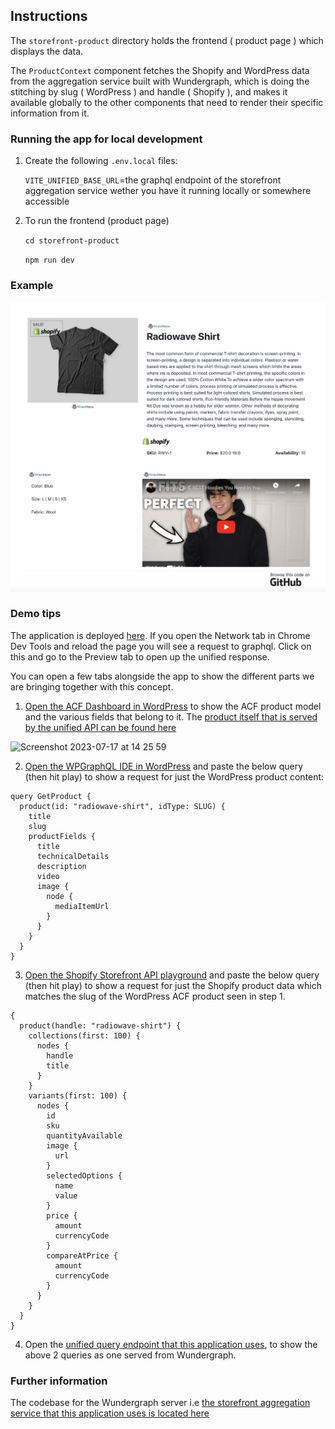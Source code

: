 ## Instructions

The `storefront-product` directory holds the frontend ( product page ) which displays the data.

The `ProductContext` component fetches the Shopify and WordPress data from the aggregation service built with Wundergraph, which is doing the stitching by slug ( WordPress ) and handle ( Shopify ), and makes it available globally to the other components that need to render their specific information from it.

### Running the app for local development

1. Create the following `.env.local` files:

   `VITE_UNIFIED_BASE_URL`=the graphql endpoint of the storefront aggregation service wether you have it running locally or somewhere accessible

2. To run the frontend (product page)

   `cd storefront-product`

   `npm run dev`

### Example

![Example Screenshot](https://github.com/RossoMaguire/aggservice-product-poc/blob/5e5f2010ad65ded4d8df4e4c0dd7ce24135d4e93/storefront-product/example.png)

### Demo tips

The application is deployed [here](https://aggservice-product-i4kb4yik6-rossomaguire.vercel.app/). If you open the Network tab in Chrome Dev Tools and reload the page you will see a request to graphql. Click on this and go to the Preview tab to open up the unified response.

You can open a few tabs alongside the app to show the different parts we are bringing together with this concept.

1. [Open the ACF Dashboard in WordPress](https://bpatlasprodsho.wpengine.com/wp-admin/post.php?post=4755&action=edit) to show the ACF product model and the various fields that belong to it. The [product itself that is served by the unified API can be found here](https://bpatlasprodsho.wpengine.com/wp-admin/edit.php?post_type=product)

<img width="1760" alt="Screenshot 2023-07-17 at 14 25 59" src="https://github.com/RossoMaguire/aggservice-product-poc/assets/48026075/67941196-3b25-4757-8448-15be8ce0adf1">

2. [Open the WPGraphQL IDE in WordPress](https://bpatlasprodsho.wpengine.com/wp-admin/admin.php?page=graphiql-ide) and paste the below query (then hit play) to show a request for just the WordPress product content:

```
query GetProduct {
  product(id: "radiowave-shirt", idType: SLUG) {
    title
    slug
    productFields {
      title
      technicalDetails
      description
      video
      image {
        node {
          mediaItemUrl
        }
      }
    }
  }
}
```

3. [Open the Shopify Storefront API playground](https://admin.shopify.com/store/blueprintbetatest/apps/5a3c93b0e9bc8d5abf63531fcd829b5d) and paste the below query (then hit play) to show a request for just the Shopify product data which matches the slug of the WordPress ACF product seen in step 1.

```
{
  product(handle: "radiowave-shirt") {
    collections(first: 100) {
      nodes {
        handle
        title
      }
    }
    variants(first: 100) {
      nodes {
        id
        sku
        quantityAvailable
        image {
          url
        }
        selectedOptions {
          name
          value
        }
        price {
          amount
          currencyCode
        }
        compareAtPrice {
          amount
          currencyCode
        }
      }
    }
  }
}
```

4. Open the [unified query endpoint that this application uses](https://aggservice-api-poc.wundergraph.dev/operations/Product?slug=%22radiowave-shirt%22), to show the above 2 queries as one served from Wundergraph.

### Further information

The codebase for the Wundergraph server i.e [the storefront aggregation service that this application uses is located here](https://github.com/RossoMaguire/aggservice-api-poc/tree/main)


